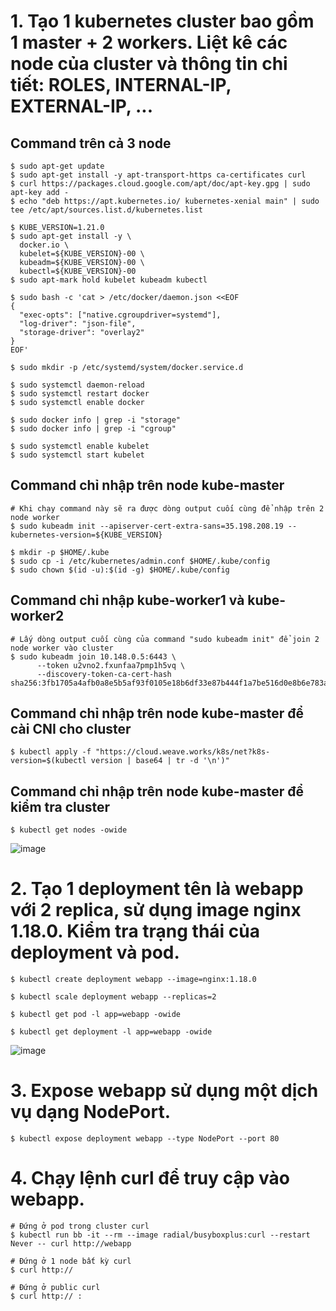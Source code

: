 # 1. Tạo 1 kubernetes cluster bao gồm 1 master + 2 workers. Liệt kê các node của cluster và thông tin chi tiết: ROLES, INTERNAL-IP, EXTERNAL-IP, ...
## Command trên cả 3 node
```
$ sudo apt-get update
$ sudo apt-get install -y apt-transport-https ca-certificates curl
$ curl https://packages.cloud.google.com/apt/doc/apt-key.gpg | sudo apt-key add -
$ echo "deb https://apt.kubernetes.io/ kubernetes-xenial main" | sudo tee /etc/apt/sources.list.d/kubernetes.list

$ KUBE_VERSION=1.21.0
$ sudo apt-get install -y \
  docker.io \
  kubelet=${KUBE_VERSION}-00 \
  kubeadm=${KUBE_VERSION}-00 \
  kubectl=${KUBE_VERSION}-00
$ sudo apt-mark hold kubelet kubeadm kubectl

$ sudo bash -c 'cat > /etc/docker/daemon.json <<EOF
{
  "exec-opts": ["native.cgroupdriver=systemd"],
  "log-driver": "json-file",
  "storage-driver": "overlay2"
}
EOF'

$ sudo mkdir -p /etc/systemd/system/docker.service.d

$ sudo systemctl daemon-reload
$ sudo systemctl restart docker
$ sudo systemctl enable docker

$ sudo docker info | grep -i "storage"
$ sudo docker info | grep -i "cgroup"

$ sudo systemctl enable kubelet
$ sudo systemctl start kubelet
```
## Command chỉ nhập trên node kube-master
```
# Khi chạy command này sẽ ra được dòng output cuối cùng để nhập trên 2 node worker
$ sudo kubeadm init --apiserver-cert-extra-sans=35.198.208.19 --kubernetes-version=${KUBE_VERSION}

$ mkdir -p $HOME/.kube
$ sudo cp -i /etc/kubernetes/admin.conf $HOME/.kube/config
$ sudo chown $(id -u):$(id -g) $HOME/.kube/config
```
## Command chỉ nhập kube-worker1 và kube-worker2
```
# Lấy dòng output cuối cùng của command "sudo kubeadm init" để join 2 node worker vào cluster
$ sudo kubeadm join 10.148.0.5:6443 \
      --token u2vno2.fxunfaa7pmp1h5vq \   
      --discovery-token-ca-cert-hash sha256:3fb1705a4afb0a8e5b5af93f0105e18b6df33e87b444f1a7be516d0e8b6e783a
```
## Command chỉ nhập trên node kube-master để cài CNI cho cluster
```
$ kubectl apply -f "https://cloud.weave.works/k8s/net?k8s-version=$(kubectl version | base64 | tr -d '\n')"
```
## Command chỉ nhập trên node kube-master để kiểm tra cluster 
```
$ kubectl get nodes -owide
```
![image](https://user-images.githubusercontent.com/54676613/134764135-c71883af-5f49-4d8f-b134-de987893ff45.png)

# 2. Tạo 1 deployment tên là webapp với 2 replica, sử dụng image nginx 1.18.0. Kiểm tra trạng thái của deployment và pod.
```
$ kubectl create deployment webapp --image=nginx:1.18.0

$ kubectl scale deployment webapp --replicas=2

$ kubectl get pod -l app=webapp -owide

$ kubectl get deployment -l app=webapp -owide
```
![image](https://user-images.githubusercontent.com/54676613/134764294-6a2a6ceb-a415-4422-95fb-fa73d88a7f0d.png)

# 3. Expose webapp sử dụng một dịch vụ dạng NodePort.
```
$ kubectl expose deployment webapp --type NodePort --port 80
```

# 4. Chạy lệnh curl để truy cập vào webapp.
```
# Đứng ở pod trong cluster curl
$ kubectl run bb -it --rm --image radial/busyboxplus:curl --restart Never -- curl http://webapp
```

```
# Đứng ở 1 node bất kỳ curl
$ curl http://
```

```
# Đứng ở public curl
$ curl http:// :
```
